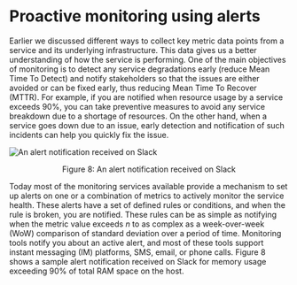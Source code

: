 ##

# Proactive monitoring using alerts
Earlier we discussed different ways to collect key metric data points
from a service and its underlying infrastructure. This data gives us a
better understanding of how the service is performing. One of the main
objectives of monitoring is to detect any service degradations early 
(reduce Mean Time To Detect) and notify stakeholders so that the issues
are either avoided or can be fixed early, thus reducing Mean Time To
Recover (MTTR). For example, if you are notified when resource usage by
a service exceeds 90%, you can take preventive measures to avoid
any service breakdown due to a shortage of resources. On the other hand,
when a service goes down due to an issue, early detection and
notification of such incidents can help you quickly fix the issue.

![An alert notification received on Slack](images/image11.png) 
<p align="center"> Figure 8: An alert notification received on Slack </p>

Today most of the monitoring services available provide a mechanism to
set up alerts on one or a combination of metrics to actively monitor the
service health. These alerts have a set of defined rules or conditions,
and when the rule is broken, you are notified. These rules can be as
simple as notifying when the metric value exceeds _n_ to as complex as a
week-over-week (WoW) comparison of standard deviation over a period of
time. Monitoring tools notify you about an active alert, and most of
these tools support instant messaging (IM) platforms, SMS, email, or
phone calls. Figure 8 shows a sample alert notification received on
Slack for memory usage exceeding 90% of total RAM space on the
host.
